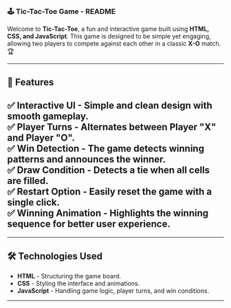 ### **🕹 Tic-Tac-Toe Game - README**  

Welcome to **Tic-Tac-Toe**, a fun and interactive game built using **HTML, CSS, and JavaScript**. This game is designed to be simple yet engaging, allowing two players to compete against each other in a classic **X-O** match. 🏆  

---

## **📌 Features**  
✅ **Interactive UI** - Simple and clean design with smooth gameplay.  
✅ **Player Turns** - Alternates between Player "X" and Player "O".  
✅ **Win Detection** - The game detects winning patterns and announces the winner.  
✅ **Draw Condition** - Detects a tie when all cells are filled.  
✅ **Restart Option** - Easily reset the game with a single click.  
✅ **Winning Animation** - Highlights the winning sequence for better user experience.   
---
---

## **🛠 Technologies Used**  
- **HTML** - Structuring the game board.  
- **CSS** - Styling the interface and animations.  
- **JavaScript** - Handling game logic, player turns, and win conditions.  

---

